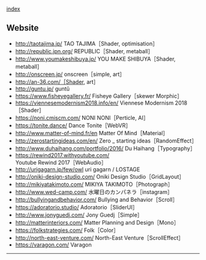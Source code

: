 
[index](https://github.com/daumkuchen/bookmarks/blob/master/README.md)

## Website
* http://taotajima.jp/ TAO TAJIMA［Shader, optimisation］
* http://republic.jpn.org/ REPUBLIC［Shader, metaball］
* http://www.youmakeshibuya.jp/ YOU MAKE SHIBUYA［Shader, metaball］
* http://onscreen.jp/ onscreen［simple, art］
* http://an-36.com/［Shader, art］
* http://guntu.jp/ guntû
* https://www.fisheyegallery.fr/ Fisheye Gallery［skewer Morphic］
* https://viennesemodernism2018.info/en/ Viennese Modernism 2018［Shader］
* https://noni.cmiscm.com/ NONI NONI［Perticle, AI］
* https://tonite.dance/ Dance Tonite［WebVR］
* http://www.matter-of-mind.fr/en Matter Of Mind［Material］
* http://zerostartingideas.com/en/ Zero _ starting ideas［RandomEffect］
* http://www.duhaihang.com/portfolio/2016/ Du Haihang［Typography］
* https://rewind2017.withyoutube.com/ Youtube Rewind 2017［WebAudio］
* http://urigagarn.jp/few/owl uri gagarn / LOSTAGE
* http://oniki-design-studio.com/ Oniki Design Studio［GridLayout］
* http://mikiyatakimoto.com/ MIKIYA TAKIMOTO［Photograph］
* http://www.wed-camp.com/ 水曜日のカンパネラ［instagram］
* http://bullyingandbehavior.com/ Bullying and Behavior［Scroll］
* https://adoratorio.studio/ Adoratorio［SliderUI］
* http://www.jonyguedj.com/ Jony Guedj［Simple］
* http://matterinteriors.com/ Matter Planning and Design［Mono］
* https://folkstrategies.com/ Folk［Color］
* http://north-east-venture.com/ North-East Venture［ScrollEffect］
* https://varagon.com/ Varagon

***
